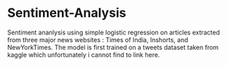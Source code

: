 # Sentiment-Analysis

Sentiment ananlysis using simple logistic regression on articles extracted from three major news websites :
Times of India, Inshorts, and NewYorkTimes.
The model is first trained on a tweets dataset taken from kaggle which unfortunately i cannot find to link here.

